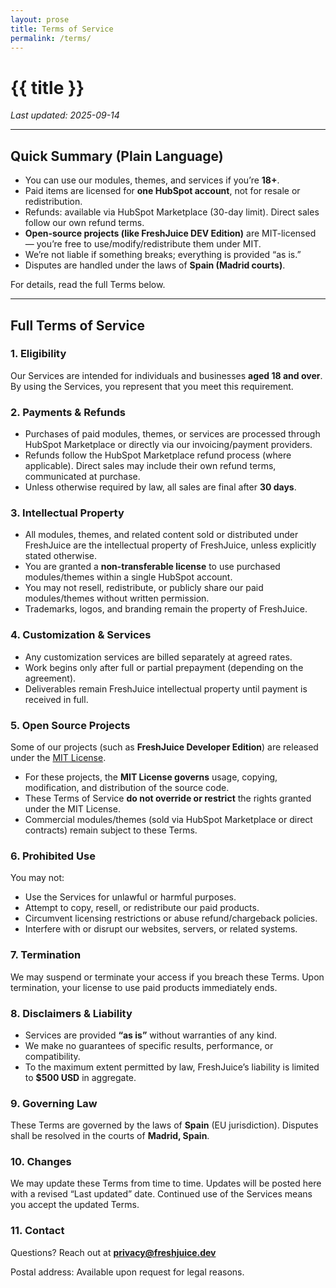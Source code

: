 ```yaml
---
layout: prose
title: Terms of Service
permalink: /terms/
---
```


# {{ title }}

_Last updated: 2025-09-14_

---

## Quick Summary (Plain Language)

- You can use our modules, themes, and services if you’re **18+**.
- Paid items are licensed for **one HubSpot account**, not for resale or redistribution.
- Refunds: available via HubSpot Marketplace (30-day limit). Direct sales follow our own refund terms.
- **Open-source projects (like FreshJuice DEV Edition)** are MIT-licensed — you’re free to use/modify/redistribute them under MIT.
- We’re not liable if something breaks; everything is provided “as is.”
- Disputes are handled under the laws of **Spain (Madrid courts)**.

For details, read the full Terms below.

---

## Full Terms of Service

### 1. Eligibility

Our Services are intended for individuals and businesses **aged 18 and over**.
By using the Services, you represent that you meet this requirement.

### 2. Payments & Refunds

- Purchases of paid modules, themes, or services are processed through HubSpot Marketplace or directly via our invoicing/payment providers.
- Refunds follow the HubSpot Marketplace refund process (where applicable). Direct sales may include their own refund terms, communicated at purchase.
- Unless otherwise required by law, all sales are final after **30 days**.

### 3. Intellectual Property

- All modules, themes, and related content sold or distributed under FreshJuice are the intellectual property of FreshJuice, unless explicitly stated otherwise.
- You are granted a **non-transferable license** to use purchased modules/themes within a single HubSpot account.
- You may not resell, redistribute, or publicly share our paid modules/themes without written permission.
- Trademarks, logos, and branding remain the property of FreshJuice.

### 4. Customization & Services

- Any customization services are billed separately at agreed rates.
- Work begins only after full or partial prepayment (depending on the agreement).
- Deliverables remain FreshJuice intellectual property until payment is received in full.

### 5. Open Source Projects

Some of our projects (such as **FreshJuice Developer Edition**) are released under the [MIT License](https://opensource.org/licenses/MIT).

- For these projects, the **MIT License governs** usage, copying, modification, and distribution of the source code.
- These Terms of Service **do not override or restrict** the rights granted under the MIT License.
- Commercial modules/themes (sold via HubSpot Marketplace or direct contracts) remain subject to these Terms.

### 6. Prohibited Use

You may not:

- Use the Services for unlawful or harmful purposes.
- Attempt to copy, resell, or redistribute our paid products.
- Circumvent licensing restrictions or abuse refund/chargeback policies.
- Interfere with or disrupt our websites, servers, or related systems.

### 7. Termination

We may suspend or terminate your access if you breach these Terms.
Upon termination, your license to use paid products immediately ends.

### 8. Disclaimers & Liability

- Services are provided **“as is”** without warranties of any kind.
- We make no guarantees of specific results, performance, or compatibility.
- To the maximum extent permitted by law, FreshJuice’s liability is limited to **$500 USD** in aggregate.

### 9. Governing Law

These Terms are governed by the laws of **Spain** (EU jurisdiction).
Disputes shall be resolved in the courts of **Madrid, Spain**.

### 10. Changes

We may update these Terms from time to time. Updates will be posted here with a revised “Last updated” date. Continued use of the Services means you accept the updated Terms.

### 11. Contact

Questions? Reach out at **privacy@freshjuice.dev**

Postal address: Available upon request for legal reasons.
